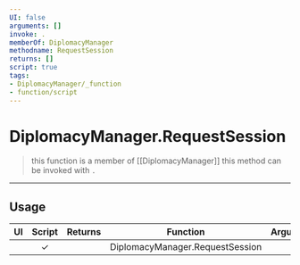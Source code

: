 ```yaml
---
UI: false
arguments: []
invoke: .
memberOf: DiplomacyManager
methodname: RequestSession
returns: []
script: true
tags:
- DiplomacyManager/_function
- function/script
---
```

# DiplomacyManager.RequestSession
> this function is a member of [[DiplomacyManager]]
> this method can be invoked with `.`
-----
## Usage
|  UI | Script | Returns | Function | Arguments |
|:---:|:------:|-------:|:--------:|:---------|
| |✓||DiplomacyManager.RequestSession||
